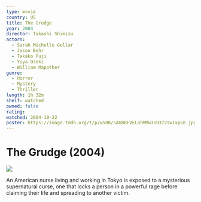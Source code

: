 ```yaml
---
type: movie
country: US
title: The Grudge
year: 2004
director: Takashi Shimizu
actors:
  - Sarah Michelle Gellar
  - Jason Behr
  - Takako Fuji
  - Yuya Ozeki
  - William Mapother
genre:
  - Horror
  - Mystery
  - Thriller
length: 1h 32m
shelf: watched
owned: false
rating:
watched: 2004-10-22
poster: https://image.tmdb.org/t/p/w500/5AGB8FVELnhMMw3nO372sw1xp58.jpg
---
```


# The Grudge (2004)

![](https://image.tmdb.org/t/p/w500/5AGB8FVELnhMMw3nO372sw1xp58.jpg)

An American nurse living and working in Tokyo is exposed to a mysterious supernatural curse, one that locks a person in a powerful rage before claiming their life and spreading to another victim.